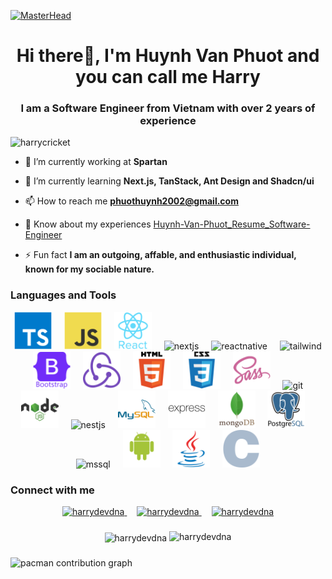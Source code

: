 [![MasterHead](https://bit.ly/43u1Jlg)](https://harrycricket.io)
<h1 align="center">Hi there👋, I'm Huynh Van Phuot and you can call me Harry</h1>
<h3 align="center">I am a Software Engineer from Vietnam with over 2 years of experience</h3>

<p align="left"> <img src="https://komarev.com/ghpvc/?username=harrycricket&label=Profile%20views&color=0e75b6&style=flat" alt="harrycricket" /> </p>

- 🔭 I’m currently working at **Spartan**

- 🌱 I’m currently learning **Next.js, TanStack, Ant Design and Shadcn/ui**

- 📫 How to reach me **phuothuynh2002@gmail.com**

- 📄 Know about my experiences [Huynh-Van-Phuot_Resume_Software-Engineer](https://flowcv.com/resume/f3gqcoumvg91)

- ⚡ Fun fact **I am an outgoing, affable, and enthusiastic individual, known for my sociable nature.**

### Languages and Tools

<div align="center">
  <img src="https://raw.githubusercontent.com/devicons/devicon/master/icons/typescript/typescript-original.svg" alt="typescript" height="60"/>
  <img width="12" />
  <img src="https://raw.githubusercontent.com/devicons/devicon/master/icons/javascript/javascript-original.svg" alt="javascript" height="60"/>
  <img width="12" />
  <img src="https://raw.githubusercontent.com/devicons/devicon/master/icons/react/react-original-wordmark.svg" alt="react" height="60"/>
  <img width="12" />
  <img src="https://www.svgrepo.com/show/354112/nextjs.svg" alt="nextjs" height="60"/>
  <img width="12" />
  <img src="https://reactnative.dev/img/header_logo.svg" alt="reactnative" height="60"/>
  <img width="12" />
  <img src="https://www.vectorlogo.zone/logos/tailwindcss/tailwindcss-icon.svg" alt="tailwind" width="40" height="60"/>
  <img width="12" />
  <img src="https://raw.githubusercontent.com/devicons/devicon/master/icons/bootstrap/bootstrap-plain-wordmark.svg" alt="bootstrap" height="60"/>
  <img width="12" />
  <img src="https://raw.githubusercontent.com/devicons/devicon/master/icons/redux/redux-original.svg" alt="redux" height="60"/>
  <img width="12" />
  <img src="https://raw.githubusercontent.com/devicons/devicon/master/icons/html5/html5-original-wordmark.svg" alt="html5" height="60"/>
  <img width="12" />
  <img src="https://raw.githubusercontent.com/devicons/devicon/master/icons/css3/css3-original-wordmark.svg" alt="css3" height="60"/>
  <img width="12" />
  <img src="https://raw.githubusercontent.com/devicons/devicon/master/icons/sass/sass-original.svg" alt="sass" height="60"/>
  <img width="12" />
  <img src="https://www.vectorlogo.zone/logos/git-scm/git-scm-icon.svg" alt="git" height="60"/>
  <img width="12" />
  <img src="https://raw.githubusercontent.com/devicons/devicon/master/icons/nodejs/nodejs-original-wordmark.svg" alt="nodejs" height="60"/>
  <img width="12" />
  <img src="https://www.svgrepo.com/show/373872/nestjs.svg" alt="nestjs" height="60"/>
  <img width="12" />
  <img src="https://raw.githubusercontent.com/devicons/devicon/master/icons/mysql/mysql-original-wordmark.svg" alt="mysql" height="60"/>
  <img width="12" />
  <img src="https://raw.githubusercontent.com/devicons/devicon/master/icons/express/express-original-wordmark.svg" alt="express" height="60"/>
  <img width="12" />
  <img src="https://raw.githubusercontent.com/devicons/devicon/master/icons/mongodb/mongodb-original-wordmark.svg" alt="mongodb" height="60"/>
  <img width="12" />
  <img src="https://raw.githubusercontent.com/devicons/devicon/master/icons/postgresql/postgresql-original-wordmark.svg" alt="postgresql" height="60"/>
  <img width="12" />
  <img src="https://www.svgrepo.com/show/303229/microsoft-sql-server-logo.svg" alt="mssql" height="60"/>
  <img width="12" />
  <img src="https://raw.githubusercontent.com/devicons/devicon/master/icons/android/android-original-wordmark.svg" alt="android" height="60"/>
  <img width="12" />
  <img src="https://raw.githubusercontent.com/devicons/devicon/master/icons/java/java-original.svg" alt="java" height="60"/>
  <img width="12" />
  <img src="https://raw.githubusercontent.com/devicons/devicon/master/icons/c/c-original.svg" alt="c" height="60"/>
</div>

### Connect with me

<div align="center">
  <a href="https://linkedin.com/in/harrydevdna" target="blank">
    <img src="https://raw.githubusercontent.com/rahuldkjain/github-profile-readme-generator/master/src/images/icons/Social/linked-in-alt.svg" alt="harrydevdna" height="30" />
  </a>
  <img width="12" />
  <a href="https://www.leetcode.com/harrydevdna" target="blank">
    <img src="https://raw.githubusercontent.com/rahuldkjain/github-profile-readme-generator/master/src/images/icons/Social/leet-code.svg" alt="harrydevdna" height="30" />
  </a>
  <img width="12" />
  <a href="https://fb.com/harrydevdna" target="blank">
    <img src="https://raw.githubusercontent.com/rahuldkjain/github-profile-readme-generator/master/src/images/icons/Social/facebook.svg" alt="harrydevdna" height="30" />
  </a>
</div>

###

<div align="center">
  <img align="center" src="https://github-readme-streak-stats.herokuapp.com/?user=harrydevdna&" alt="harrydevdna" />
  <img src="https://github-profile-trophy.vercel.app/?username=harrydevdna" alt="harrydevdna" />
</div>

###

<picture>
  <source media="(prefers-color-scheme: dark)" srcset="https://raw.githubusercontent.com/maurodesouza/maurodesouza/output/pacman-contribution-graph-dark.svg">
  <source media="(prefers-color-scheme: light)" srcset="https://raw.githubusercontent.com/maurodesouza/maurodesouza/output/pacman-contribution-graph.svg">
  <img alt="pacman contribution graph" src="https://raw.githubusercontent.com/maurodesouza/maurodesouza/output/pacman-contribution-graph.svg">
</picture>

###
